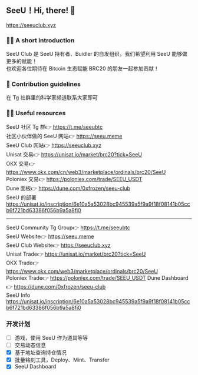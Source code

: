 ## SeeU！Hi, there! 👋

https://seeuclub.xyz

<!--

**Here are some ideas to get you started:**

🙋‍♀️ A short introduction - what is your organization all about?
🌈 Contribution guidelines - how can the community get involved?
👩‍💻 Useful resources - where can the community find your docs? Is there anything else the community should know?
🍿 Fun facts - what does your team eat for breakfast?
🧙 Remember, you can do mighty things with the power of [Markdown](https://docs.github.com/github/writing-on-github/getting-started-with-writing-and-formatting-on-github/basic-writing-and-formatting-syntax)
-->

### 🙋‍♀️ A short introduction  

SeeU Club 是 SeeU 持有者、Buidler 的自发组织，我们希望利用 SeeU 能够做更多的赋能！  
也欢迎各位期待在 Bitcoin 生态赋能 BRC20 的朋友一起参加贡献！

### 🌈 Contribution guidelines

在 Tg 社群里的科学家频道联系大家即可

### 👩‍💻 Useful resources

SeeU 社区 Tg 群👉 https://t.me/seeubtc  
社区小伙伴做的 SeeU 网站👉 https://seeu.meme  
SeeU Club 网站👉 https://seeuclub.xyz  
Unisat 交易👉 https://unisat.io/market/brc20?tick=SeeU  
OKX 交易👉 https://www.okx.com/cn/web3/marketplace/ordinals/brc20/SeeU  
Poloniex 交易👉 https://poloniex.com/trade/SEEU_USDT  
Dune 面板👉 https://dune.com/0xfrozen/seeu-club  
SeeU 的部署 https://unisat.io/inscription/6e10a5a53028bc945539a5f9a9f18f08141b05ccb6f721bd63386f056b9a5a8fi0

---

SeeU Community Tg Group👉 https://t.me/seeubtc  
SeeU Website👉 https://seeu.meme  
SeeU Club Website👉 https://seeuclub.xyz  
Unisat Trade👉 https://unisat.io/market/brc20?tick=SeeU  
OKX Trade👉 https://www.okx.com/web3/marketplace/ordinals/brc20/SeeU  
Poloniex Trade👉 https://poloniex.com/trade/SEEU_USDT
Dune Dashboard👉 https://dune.com/0xfrozen/seeu-club  
SeeU Info https://unisat.io/inscription/6e10a5a53028bc945539a5f9a9f18f08141b05ccb6f721bd63386f056b9a5a8fi0



### 开发计划
- [ ] 游戏，使用 SeeU 作为道具等等
- [ ] 交易动态信息
- [x] 基于地址查询持仓情况
- [x] 批量铭刻工具，Deploy、Mint、Transfer
- [x] SeeU Dashboard  
